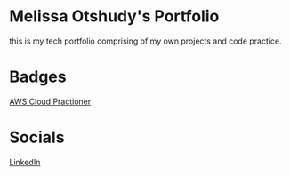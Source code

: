 # Melissa Otshudy's Portfolio
this is my tech portfolio comprising of my own projects and code practice.

# Badges
[AWS Cloud Practioner](https://www.youracclaim.com/badges/b69a8dd5-e73b-4624-bb19-ffab10b57053/linked_in)

# Socials
[LinkedIn](https://www.linkedin.com/in/m%C3%A9lissa-otshudy-157128199/)
